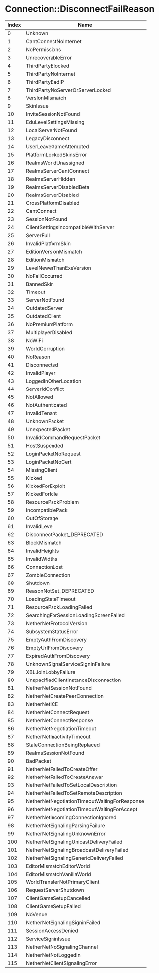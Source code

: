# Connection::DisconnectFailReason

Index | Name
--- | ---
0 | Unknown
1 | CantConnectNoInternet
2 | NoPermissions
3 | UnrecoverableError
4 | ThirdPartyBlocked
5 | ThirdPartyNoInternet
6 | ThirdPartyBadIP
7 | ThirdPartyNoServerOrServerLocked
8 | VersionMismatch
9 | SkinIssue
10 | InviteSessionNotFound
11 | EduLevelSettingsMissing
12 | LocalServerNotFound
13 | LegacyDisconnect
14 | UserLeaveGameAttempted
15 | PlatformLockedSkinsError
16 | RealmsWorldUnassigned
17 | RealmsServerCantConnect
18 | RealmsServerHidden
19 | RealmsServerDisabledBeta
20 | RealmsServerDisabled
21 | CrossPlatformDisabled
22 | CantConnect
23 | SessionNotFound
24 | ClientSettingsIncompatibleWithServer
25 | ServerFull
26 | InvalidPlatformSkin
27 | EditionVersionMismatch
28 | EditionMismatch
29 | LevelNewerThanExeVersion
30 | NoFailOccurred
31 | BannedSkin
32 | Timeout
33 | ServerNotFound
34 | OutdatedServer
35 | OutdatedClient
36 | NoPremiumPlatform
37 | MultiplayerDisabled
38 | NoWiFi
39 | WorldCorruption
40 | NoReason
41 | Disconnected
42 | InvalidPlayer
43 | LoggedInOtherLocation
44 | ServerIdConflict
45 | NotAllowed
46 | NotAuthenticated
47 | InvalidTenant
48 | UnknownPacket
49 | UnexpectedPacket
50 | InvalidCommandRequestPacket
51 | HostSuspended
52 | LoginPacketNoRequest
53 | LoginPacketNoCert
54 | MissingClient
55 | Kicked
56 | KickedForExploit
57 | KickedForIdle
58 | ResourcePackProblem
59 | IncompatiblePack
60 | OutOfStorage
61 | InvalidLevel
62 | DisconnectPacket_DEPRECATED
63 | BlockMismatch
64 | InvalidHeights
65 | InvalidWidths
66 | ConnectionLost
67 | ZombieConnection
68 | Shutdown
69 | ReasonNotSet_DEPRECATED
70 | LoadingStateTimeout
71 | ResourcePackLoadingFailed
72 | SearchingForSessionLoadingScreenFailed
73 | NetherNetProtocolVersion
74 | SubsystemStatusError
75 | EmptyAuthFromDiscovery
76 | EmptyUrlFromDiscovery
77 | ExpiredAuthFromDiscovery
78 | UnknownSignalServiceSignInFailure
79 | XBLJoinLobbyFailure
80 | UnspecifiedClientInstanceDisconnection
81 | NetherNetSessionNotFound
82 | NetherNetCreatePeerConnection
83 | NetherNetICE
84 | NetherNetConnectRequest
85 | NetherNetConnectResponse
86 | NetherNetNegotiationTimeout
87 | NetherNetInactivityTimeout
88 | StaleConnectionBeingReplaced
89 | RealmsSessionNotFound
90 | BadPacket
91 | NetherNetFailedToCreateOffer
92 | NetherNetFailedToCreateAnswer
93 | NetherNetFailedToSetLocalDescription
94 | NetherNetFailedToSetRemoteDescription
95 | NetherNetNegotiationTimeoutWaitingForResponse
96 | NetherNetNegotiationTimeoutWaitingForAccept
97 | NetherNetIncomingConnectionIgnored
98 | NetherNetSignalingParsingFailure
99 | NetherNetSignalingUnknownError
100 | NetherNetSignalingUnicastDeliveryFailed
101 | NetherNetSignalingBroadcastDeliveryFailed
102 | NetherNetSignalingGenericDeliveryFailed
103 | EditorMismatchEditorWorld
104 | EditorMismatchVanillaWorld
105 | WorldTransferNotPrimaryClient
106 | RequestServerShutdown
107 | ClientGameSetupCancelled
108 | ClientGameSetupFailed
109 | NoVenue
110 | NetherNetSignalingSigninFailed
111 | SessionAccessDenied
112 | ServiceSigninIssue
113 | NetherNetNoSignalingChannel
114 | NetherNetNotLoggedIn
115 | NetherNetClientSignalingError